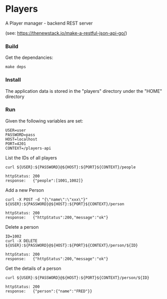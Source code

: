 # Players
A Player manager - backend REST server

(see: https://thenewstack.io/make-a-restful-json-api-go/)

### Build
Get the dependancies:

```
make deps
```


### Install
The application data is stored in the "players" directory under the "HOME" directory


### Run

Given the following variables are set:
```
USER=user
PASSWORD=pass
HOST=localhost
PORT=4201
CONTEXT=/players-api
```

List the IDs of all players
```
curl ${USER}:${PASSWORD}@${HOST}:${PORT}${CONTEXT}/people

httpStatus: 200
response:   {"people":[1001,1002]}
```


Add a new Person
```
curl -X POST -d "{\"name\":\"xxx\"}" ${USER}:${PASSWORD}@${HOST}:${PORT}${CONTEXT}/person

httpStatus: 200
response:   {"httpStatus":200,"message":"ok"}
```

Delete a person
```
ID=1002
curl -X DELETE ${USER}:${PASSWORD}@${HOST}:${PORT}${CONTEXT}/person/${ID}

httpStatus: 200
response:   {"httpStatus":200,"message":"ok"}
```

Get the details of a person
```
curl ${USER}:${PASSWORD}@${HOST}:${PORT}${CONTEXT}/person/${ID}

httpStatus: 200
response:   {"person":{"name":"FRED"}}
```



